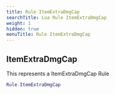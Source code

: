 ```yaml
---
title: Rule ItemExtraDmgCap
searchTitle: Lua Rule ItemExtraDmgCap
weight: 1
hidden: true
menuTitle: Rule ItemExtraDmgCap
---
```

## ItemExtraDmgCap

This represents a ItemExtraDmgCap Rule
```lua
Rule.ItemExtraDmgCap
```